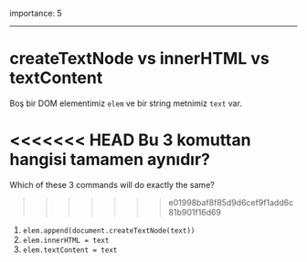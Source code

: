 importance: 5

---

# createTextNode vs innerHTML vs textContent

Boş bir DOM elementimiz `elem` ve bir string metnimiz `text` var.

<<<<<<< HEAD
Bu 3 komuttan hangisi tamamen aynıdır?
=======
Which of these 3 commands will do exactly the same?
>>>>>>> e01998baf8f85d9d6cef9f1add6c81b901f16d69

1. `elem.append(document.createTextNode(text))`
2. `elem.innerHTML = text`
3. `elem.textContent = text`
